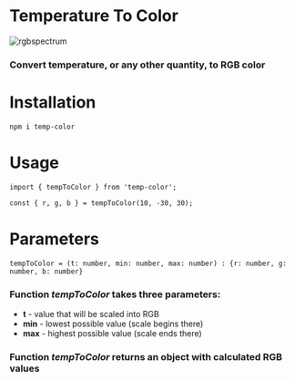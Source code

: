 # Temperature To Color

![rgbspectrum](https://user-images.githubusercontent.com/52113159/110655867-b926da80-81bf-11eb-8f0f-44fe82f4129f.jpg)

### Convert temperature, or any other quantity, to RGB color

# Installation

`npm i temp-color`

# Usage

```
import { tempToColor } from 'temp-color';

const { r, g, b } = tempToColor(10, -30, 30);
```
# Parameters

```tempToColor = (t: number, min: number, max: number) : {r: number, g: number, b: number}```

### Function _tempToColor_ takes three parameters:
* __t__ - value that will be scaled into RGB
* __min__ - lowest possible value (scale begins there)
* __max__ - highest possible value (scale ends there)

### Function _tempToColor_ returns an object with calculated RGB values
